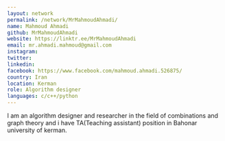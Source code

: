 ```yaml
---
layout: network
permalink: /network/MrMahmoudAhmadi/
name: Mahmoud Ahmadi
github: MrMahmoudAhmadi
website: https://linktr.ee/MrMahmoudAhmadi
email: mr.ahmadi.mahmoud@gmail.com
instagram:
twitter:
linkedin:
facebook: https://www.facebook.com/mahmoud.ahmadi.526875/
country: Iran
location: Kerman
role: Algorithm designer
languages: c/c++/python
---
```


I am an algorithm designer and researcher in the field of combinations and graph theory and i have TA(Teaching assistant) position in Bahonar university of kerman.
